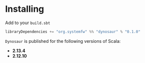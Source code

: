 # Installing

Add to your `build.sbt`

```scala
libraryDependencies += "org.systemfw" %% "dynosaur" % "0.1.0"
```

`Dynosaur` is published for the following versions of Scala:

- **2.13.4**
- **2.12.10**
